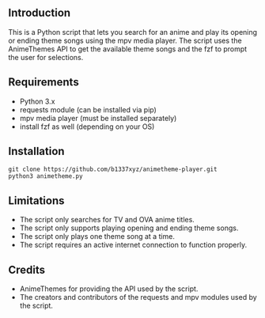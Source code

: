 ## Introduction

This is a Python script that lets you search for an anime and play its opening or ending theme songs using the mpv media player. The script uses the AnimeThemes API to get the available theme songs and the fzf to prompt the user for selections.

## Requirements

- Python 3.x
- requests module (can be installed via pip)
- mpv media player (must be installed separately)
- install fzf as well (depending on your OS)

## Installation

```
git clone https://github.com/b1337xyz/animetheme-player.git
python3 animetheme.py
```

## Limitations

- The script only searches for TV and OVA anime titles.
- The script only supports playing opening and ending theme songs.
- The script only plays one theme song at a time.
- The script requires an active internet connection to function properly.

## Credits

- AnimeThemes for providing the API used by the script.
- The creators and contributors of the requests and mpv modules used by the script.
